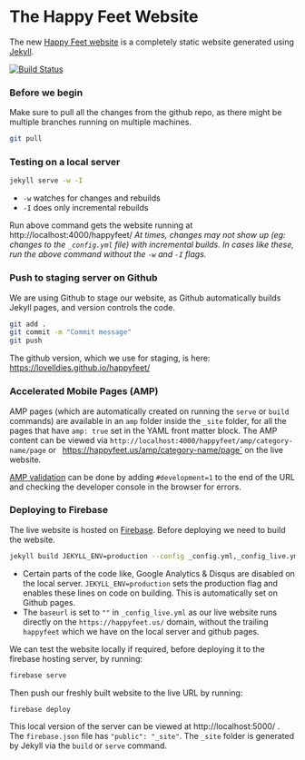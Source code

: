 # The Happy Feet Website
The new [Happy Feet website](https://happyfeet.us) is a completely static website generated using [Jekyll](https://jekyllrb.com/).

[![Build Status](https://travis-ci.org/lovelldies/happyfeet.svg?branch=gh-pages)](https://travis-ci.org/lovelldies/happyfeet)

### Before we begin
Make sure to pull all the changes from the github repo, as there might be multiple branches running on multiple machines.
```sh
git pull
```

### Testing on a local server
```sh
jekyll serve -w -I
```
- `-w` watches for changes and rebuilds
- `-I` does only incremental rebuilds

Run above command gets the website running at http://localhost:4000/happyfeet/
*At times, changes may not show up (eg: changes to the `_config.yml` file) with incremental builds. In cases like these, run the above command without the `-w` and `-I` flags.*

### Push to staging server on Github
We are using Github to stage our website, as Github automatically builds Jekyll pages, and version controls the code.
```sh
git add .
git commit -m "Commit message"
git push
```
The github version, which we use for staging, is here: https://lovelldies.github.io/happyfeet/

### Accelerated Mobile Pages (AMP)
AMP pages (which are automatically created on running the `serve` or `build` commands) are available in an `amp` folder inside the `_site` folder, for all the pages that have `amp: true` set in the YAML front matter block. The AMP content can be viewed via `http://localhost:4000/happyfeet/amp/category-name/page` or ` `https://happyfeet.us/amp/category-name/page` on the live website.

[AMP validation](https://www.ampproject.org/docs/guides/validate) can be done by adding `#development=1` to the end of the URL and checking the developer console in the browser for errors.


### Deploying to Firebase
The live website is hosted on [Firebase](https://firebase.google.com/). Before deploying we need to build the website.
```sh
jekyll build JEKYLL_ENV=production --config _config.yml,_config_live.yml
```
- Certain parts of the code like, Google Analytics & Disqus are disabled on the local server. `JEKYLL_ENV=production` sets the production flag and enables these lines on code on building. This is automatically set on Github pages.
- The `baseurl` is set to `""` in `_config_live.yml` as our live website runs directly on the `https://happyfeet.us/` domain, without the trailing `happyfeet` which we have on the local server and github pages.

We can test the website locally if required, before deploying it to the firebase hosting server, by running:
```sh
firebase serve
```

Then push our freshly built website to the live URL by running:
```sh
firebase deploy
```

This local version of the server can be viewed at http://localhost:5000/ . The `firebase.json` file has `"public": "_site"`. The `_site` folder is generated by Jekyll via the `build` or `serve` command.